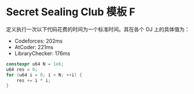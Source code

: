 # Secret Sealing Club 模板 F

定义执行一次以下代码花费的时间为一个标准时间。其在各个 OJ 上的具体值为：

- Codeforces: 202ms
- AtCoder: 221ms
- LibraryChecker: 176ms

```cpp
constexpr u64 N = 1e6;
u64 res = 0;
for (u64 i = 0; i < N; ++i) {
    res += i * i;
}
```
